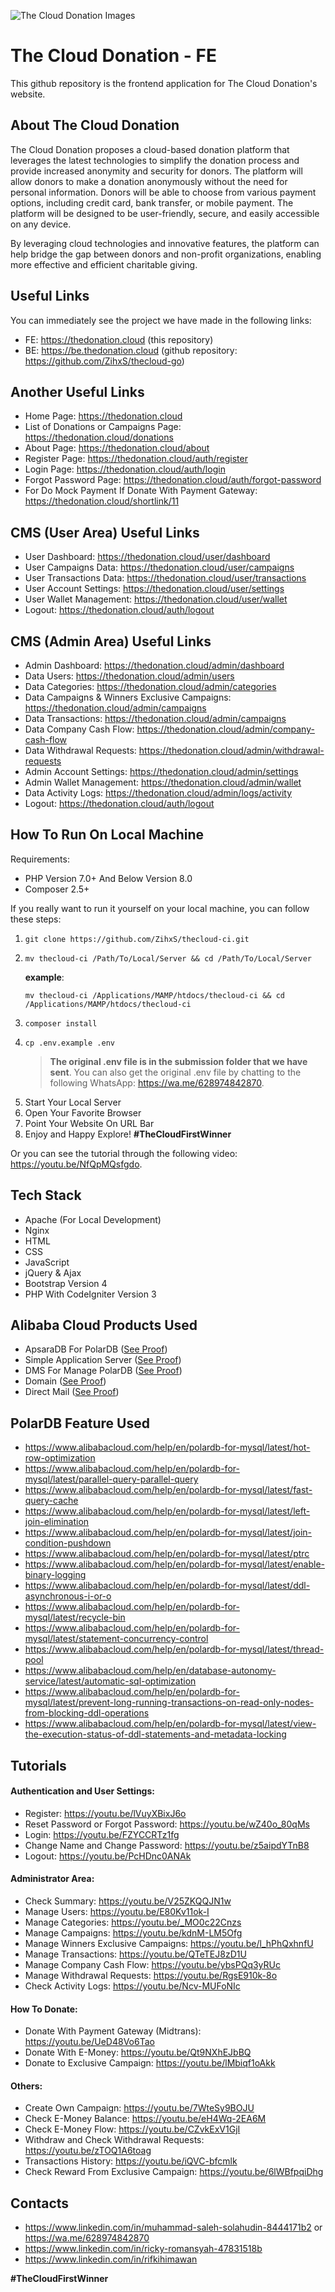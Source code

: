 ![The Cloud Donation Images](docs/images/the_cloud_donation.png)

# The Cloud Donation - FE

This github repository is the frontend application for The Cloud Donation's website.

## About The Cloud Donation

The Cloud Donation proposes a cloud-based donation platform that leverages the latest technologies to simplify the donation process and provide increased anonymity and security for donors. The platform will allow donors to make a donation anonymously without the need for personal information. Donors will be able to choose from various payment options, including credit card, bank transfer, or mobile payment. The platform will be designed to be user-friendly, secure, and easily accessible on any device.

By leveraging cloud technologies and innovative features, the platform can help bridge the gap between donors and non-profit organizations, enabling more effective and efficient charitable giving.

## Useful Links

You can immediately see the project we have made in the following links:

- FE: https://thedonation.cloud (this repository)
- BE: https://be.thedonation.cloud (github repository: https://github.com/ZihxS/thecloud-go)

## Another Useful Links

- Home Page: https://thedonation.cloud
- List of Donations or Campaigns Page: https://thedonation.cloud/donations
- About Page: https://thedonation.cloud/about
- Register Page: https://thedonation.cloud/auth/register
- Login Page: https://thedonation.cloud/auth/login
- Forgot Password Page: https://thedonation.cloud/auth/forgot-password
- For Do Mock Payment If Donate With Payment Gateway: https://thedonation.cloud/shortlink/11

## CMS (User Area) Useful Links

- User Dashboard: https://thedonation.cloud/user/dashboard
- User Campaigns Data: https://thedonation.cloud/user/campaigns
- User Transactions Data: https://thedonation.cloud/user/transactions
- User Account Settings: https://thedonation.cloud/user/settings
- User Wallet Management: https://thedonation.cloud/user/wallet
- Logout: https://thedonation.cloud/auth/logout

## CMS (Admin Area) Useful Links

- Admin Dashboard: https://thedonation.cloud/admin/dashboard
- Data Users: https://thedonation.cloud/admin/users
- Data Categories: https://thedonation.cloud/admin/categories
- Data Campaigns & Winners Exclusive Campaigns: https://thedonation.cloud/admin/campaigns
- Data Transactions: https://thedonation.cloud/admin/campaigns
- Data Company Cash Flow: https://thedonation.cloud/admin/company-cash-flow
- Data Withdrawal Requests: https://thedonation.cloud/admin/withdrawal-requests
- Admin Account Settings: https://thedonation.cloud/admin/settings
- Admin Wallet Management: https://thedonation.cloud/admin/wallet
- Data Activity Logs: https://thedonation.cloud/admin/logs/activity
- Logout: https://thedonation.cloud/auth/logout

## How To Run On Local Machine

Requirements:

- PHP Version 7.0+ And Below Version 8.0
- Composer 2.5+

If you really want to run it yourself on your local machine, you can follow these steps:

1. ```git
   git clone https://github.com/ZihxS/thecloud-ci.git
    ```
2. ```
   mv thecloud-ci /Path/To/Local/Server && cd /Path/To/Local/Server
    ```
    **example**:
   ```
   mv thecloud-ci /Applications/MAMP/htdocs/thecloud-ci && cd /Applications/MAMP/htdocs/thecloud-ci
    ```
3. ```
   composer install
    ```
4. ```
   cp .env.example .env
    ```
    > **The original .env file is in the submission folder that we have sent**. You can also get the original .env file by chatting to the following WhatsApp: https://wa.me/628974842870.
5. Start Your Local Server
6. Open Your Favorite Browser
7. Point Your Website On URL Bar
8. Enjoy and Happy Explore! **#TheCloudFirstWinner**

Or you can see the tutorial through the following video: https://youtu.be/NfQpMQsfgdo.

## Tech Stack
- Apache (For Local Development)
- Nginx
- HTML
- CSS
- JavaScript
- jQuery & Ajax
- Bootstrap Version 4
- PHP With CodeIgniter Version 3

## Alibaba Cloud Products Used
- ApsaraDB For PolarDB ([See Proof](https://thedonation.cloud/shortlink/6))
- Simple Application Server ([See Proof](https://thedonation.cloud/shortlink/7))
- DMS For Manage PolarDB ([See Proof](https://thedonation.cloud/shortlink/8))
- Domain ([See Proof](https://thedonation.cloud/shortlink/9))
- Direct Mail ([See Proof](https://thedonation.cloud/shortlink/10))

## PolarDB Feature Used

- https://www.alibabacloud.com/help/en/polardb-for-mysql/latest/hot-row-optimization
- https://www.alibabacloud.com/help/en/polardb-for-mysql/latest/parallel-query-parallel-query
- https://www.alibabacloud.com/help/en/polardb-for-mysql/latest/fast-query-cache
- https://www.alibabacloud.com/help/en/polardb-for-mysql/latest/left-join-elimination
- https://www.alibabacloud.com/help/en/polardb-for-mysql/latest/join-condition-pushdown
- https://www.alibabacloud.com/help/en/polardb-for-mysql/latest/ptrc
- https://www.alibabacloud.com/help/en/polardb-for-mysql/latest/enable-binary-logging
- https://www.alibabacloud.com/help/en/polardb-for-mysql/latest/ddl-asynchronous-i-or-o
- https://www.alibabacloud.com/help/en/polardb-for-mysql/latest/recycle-bin
- https://www.alibabacloud.com/help/en/polardb-for-mysql/latest/statement-concurrency-control
- https://www.alibabacloud.com/help/en/polardb-for-mysql/latest/thread-pool
- https://www.alibabacloud.com/help/en/database-autonomy-service/latest/automatic-sql-optimization
- https://www.alibabacloud.com/help/en/polardb-for-mysql/latest/prevent-long-running-transactions-on-read-only-nodes-from-blocking-ddl-operations
- https://www.alibabacloud.com/help/en/polardb-for-mysql/latest/view-the-execution-status-of-ddl-statements-and-metadata-locking

## Tutorials

#### Authentication and User Settings:
- Register: https://youtu.be/lVuyXBixJ6o
- Reset Password or Forgot Password: https://youtu.be/wZ40o_80qMs
- Login: https://youtu.be/FZYCCRTz1fg
- Change Name and Change Password: https://youtu.be/z5aipdYTnB8
- Logout: https://youtu.be/PcHDnc0ANAk

#### Administrator Area:
- Check Summary: https://youtu.be/V25ZKQQJN1w
- Manage Users: https://youtu.be/E80Kv11ok-I
- Manage Categories: https://youtu.be/_MO0c22Cnzs
- Manage Campaigns: https://youtu.be/kdnM-LM5Ofg
- Manage Winners Exclusive Campaigns: https://youtu.be/l_hPhQxhnfU
- Manage Transactions: https://youtu.be/QTeTEJ8zD1U
- Manage Company Cash Flow: https://youtu.be/ybsPQq3yRUc
- Manage Withdrawal Requests: https://youtu.be/RgsE910k-8o
- Check Activity Logs: https://youtu.be/Ncv-MUFoNIc

#### How To Donate:
- Donate With Payment Gateway (Midtrans): https://youtu.be/UeD48Vo6Tao
- Donate With E-Money: https://youtu.be/Qt9NXhEJbBQ
- Donate to Exclusive Campaign: https://youtu.be/lMbiqf1oAkk

#### Others:
- Create Own Campaign: https://youtu.be/7WteSy9BOJU
- Check E-Money Balance: https://youtu.be/eH4Wq-2EA6M
- Check E-Money Flow: https://youtu.be/CZvkExV1GjI
- Withdraw and Check Withdrawal Requests: https://youtu.be/zTOQ1A6toag
- Transactions History: https://youtu.be/iQVC-bfcmlk
- Check Reward From Exclusive Campaign: https://youtu.be/6lWBfpqiDhg

## Contacts

- https://www.linkedin.com/in/muhammad-saleh-solahudin-8444171b2 or https://wa.me/628974842870
- https://www.linkedin.com/in/ricky-romansyah-47831518b
- https://www.linkedin.com/in/rifkihimawan

**#TheCloudFirstWinner**